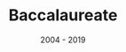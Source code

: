---
title: Baccalaureate
location: Antananarivo, Madagascar
url: https://esca.mg/
institute: Ecole Sacré Coeur Antanimena
date: 2004 - 2019
tags: [
    "Scientific",
    "High school",
    "College"
    ]
---